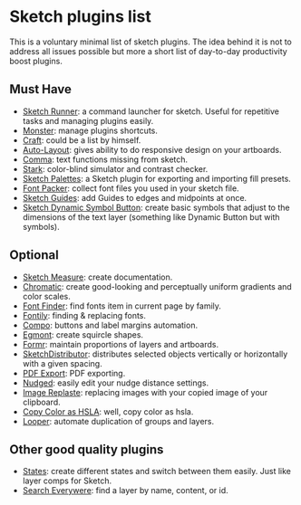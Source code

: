 # Sketch plugins list
This is a voluntary minimal list of sketch plugins. The idea behind it is not to address all issues possible but more a short list of day-to-day productivity boost plugins.

## Must Have
- [Sketch Runner](http://sketchrunner.com/): a command launcher for sketch. Useful for repetitive tasks and managing plugins easily.
- [Monster](https://github.com/PeachScript/sketch-plugin-monster): manage plugins shortcuts.
- [Craft](https://www.invisionapp.com/craft): could be a list by himself.
- [Auto-Layout](https://animaapp.github.io/): gives ability to do responsive design on your artboards.
- [Comma](https://github.com/margusholland/Comma): text functions missing from sketch.
- [Stark](http://getstark.co/): color-blind simulator and contrast checker.
- [Sketch Palettes](https://github.com/andrewfiorillo/sketch-palettes): a Sketch plugin for exporting and importing fill presets.
- [Font Packer](https://github.com/bigxixi/Font-Packer): collect font files you used in your sketch file.
- [Sketch Guides](https://github.com/luvmex/Sketch-Guides): add Guides to edges and midpoints at once.
- [Sketch Dynamic Symbol Button](https://github.com/herrkris/sketch-dynamic-symbol-button): create basic symbols that adjust to the dimensions of the text layer (something like Dynamic Button but with symbols).


## Optional
- [Sketch Measure](http://utom.design/measure/): create documentation.
- [Chromatic](https://github.com/petterheterjag/chromatic-sketch):  create good-looking and perceptually uniform gradients and color scales.
- [Font Finder](https://github.com/ukn530/FontFinder): find fonts item in current page by family.
- [Fontily](https://github.com/partyka1/Fontily): finding & replacing fonts.
- [Compo](https://github.com/romashamin/compo-sketch): buttons and label margins automation.
- [Egmont](https://github.com/interfacemarket/Egmont-plugin): create squircle shapes.
- [Formr](https://github.com/lessthanzero/Formr): maintain proportions of layers and artboards.
- [SketchDistributor](https://github.com/PEZ/SketchDistributor): distributes selected objects vertically or horizontally with a given spacing.
- [PDF Export](https://github.com/DWilliames/PDF-export-sketch-plugin): PDF exporting.
- [Nudged](https://kevinwoodhouse.github.io/sketch-nudged/): easily edit your nudge distance settings.
- [Image Replaste](https://github.com/mheesakkers/sketch-image-replaste): replacing images with your copied image of your clipboard.
- [Copy Color as HSLA](https://github.com/peterwooley/copy-color-as-hsla): well, copy color as hsla.
- [Looper](http://www.sureskumar.com/looper/): automate duplication of groups and layers.


## Other good quality plugins
- [States](http://states.design/): create different states and switch between them easily. Just like layer comps for Sketch.
- [Search Everywere](https://github.com/MrPeak/sketch-search-everywhere): find a layer by name, content, or id.